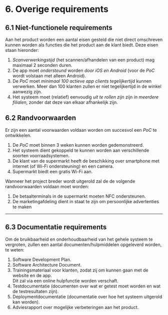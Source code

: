 # 6. Overige requirements

## 6.1 Niet-functionele requirements

Aan het product worden een aantal eisen gesteld die niet direct omschreven kunnen worden als
functies die het product aan de klant biedt. Deze eisen staan hieronder:

1. _Scanverwerkingstijd_ (het scannen/afhandelen van een product) mag maximaal 2 seconden duren.
2. De app moet _ondersteund_ worden _door iOS en Android_ (voor de _PoC_ wordt volstaan met alleen
   Android).
3. De _PoC_ moet _minimaal 100 actieve app clients tegelijkertijd_ kunnen verwerken. Meer dan 100
   klanten zullen er niet tegelijkertijd in de winkel aanwezig zijn.
4. Het systeem moet (relatief) eenvoudig _uit te rollen zijn_ zijn _in meerdere filialen_, zonder
   dat deze van elkaar afhankelijk zijn.

## 6.2 Randvoorwaarden

Er zijn een aantal voorwaarden voldaan worden om succesvol een _PoC_ te ontwikkelen.

1. De _PoC_ moet binnen 3 weken kunnen worden gedemonstreerd.
2. Het systeem dient gekoppeld te kunnen worden aan verschillende soorten voorraadsystemen.
3. De klant van de supermarkt heeft de beschikking over smartphone met internet (of Wi-Fi
   ondersteuning) en een camera.
3. Supermarkt biedt een gratis Wi-Fi aan.

Wanneer het project breder wordt uitgerold zal de de volgende randvoorwaarden voldaan moet worden:

1. De betaalterminals in de supermarkt moeten NFC ondersteunen.
2. De marketingafdeling dient in staat te zijn om persoonlijke advertenties te maken  

---

## 6.3 Documentatie requirements

Om de bruikbaarheid en onderhoudbaarheid van het gehele systeem te vergroten, zullen een aantal
documenten/hulpmiddelen opgeleverd worden, te weten:

1. Software Development Plan.
2. Software Architecture Document.
3. Trainingsmateriaal voor klanten, zodat zij om kunnen gaan met de website en de app.  
    Dit zal via een online hulpfunctie worden verschaft.
4. Testdocumentatie (documenten over wat er getest moet worden en wat de testresultaten zijn).
5. Deploymentdocumentatie (documentatie over hoe het systeem uitgerold kan worden).
6. Adviesrapport over mogelijke verbeteringen aan het product.
